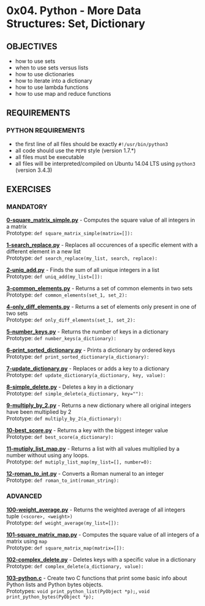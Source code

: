 # 0x04. Python - More Data Structures: Set, Dictionary

## OBJECTIVES   
   * how to use sets
   * when to use sets versus lists
   * how to use dictionaries
   * how to iterate into a dictionary
   * how to use lambda functions
   * how to use map and reduce functions

## REQUIREMENTS   

### PYTHON REQUIREMENTS  
   * the first line of all files should be exactly `#!/usr/bin/python3`   
   * all code should use the `PEP8` style (version 1.7.*)   
   * all files must be executable   
   * all files will be interpreted/compiled on Ubuntu 14.04 LTS using `python3` (version 3.4.3)   

## EXERCISES   

### MANDATORY   
**[0-square_matrix_simple.py](0-square_matrix_simple.py)** - Computes the square value of all integers in a matrix    
Prototype: `def square_matrix_simple(matrix=[]):`   

**[1-search_replace.py](1-search_replace.py)** - Replaces all occurences of a specific element with a different element in a new list   
Prototype: `def search_replace(my_list, search, replace):`   

**[2-uniq_add.py](2-uniq_add.py)** - Finds the sum of all unique integers in a list    
Prototype: `def uniq_add(my_list=[]):`   

**[3-common_elements.py](3-common_elements.py)** - Returns a set of common elements in two sets   
Prototype: `def common_elements(set_1, set_2):`   

**[4-only_diff_elements.py](4-only_diff_elements.py)** - Returns a set of elements only present in one of two sets   
Prototype: `def only_diff_elements(set_1, set_2):`   

**[5-number_keys.py](5-number_keys.py)** - Returns the number of keys in a dictionary   
Prototype: `def number_keys(a_dictionary):`   

**[6-print_sorted_dictionary.py](6-print_sorted_dictionary.py)** - Prints a dictionary by ordered keys    
Prototype: `def print_sorted_dictionary(a_dictionary):`   

**[7-update_dictionary.py](7-update_dictionary.py)** - Replaces or adds a key to a dictionary    
Prototype: `def update_dictionary(a_dictionary, key, value):`   

**[8-simple_delete.py](8-simple_delete.py)** - Deletes a key in a dictionary   
Prototype: `def simple_delete(a_dictionary, key=""):`   

**[9-multiply_by_2.py](9-multiply_by_2.py)** - Returns a new dictionary where all original integers have been multiplied by 2   
Prototype: `def multiply_by_2(a_dictionary):`   

**[10-best_score.py](10-best_score.py)** - Returns a key with the biggest integer value    
Prototype: `def best_score(a_dictionary):`   

**[11-mutiply_list_map.py](11-mutiply_list_map.py)** - Returns a list with all values multiplied by a number without using any loops.   
Prototype: `def mutiply_list_map(my_list=[], number=0):`

**[12-roman_to_int.py](12-roman_to_int.py)** - Converts a Roman numeral to an integer   
Prototype: `def roman_to_int(roman_string):`   

### ADVANCED   

**[100-weight_average.py](100-weight_average.py)** - Returns the weighted average of all integers tuple `(<score>, <weight>)`    
Prototype: `def weight_average(my_list=[]):`   

**[101-square_matrix_map.py](101-square_matrix_map.py)** - Computes the square value of all integers of a matrix using `map`   
Prototype: `def square_matrix_map(matrix=[]):`   

**[102-complex_delete.py](102-complex_delete.py)** - Deletes keys with a specific value in a dictionary   
Prototype: `def complex_delete(a_dictionary, value):   `

**[103-python.c](103-python.c)** - Create two C functions that print some basic info about Python lists and Python bytes objects.    
Prototypes: `void print_python_list(PyObject *p);`, `void print_python_bytes(PyObject *p);`   

